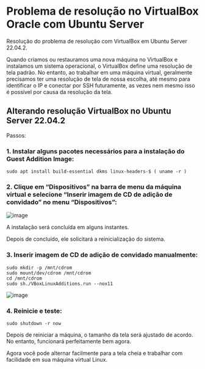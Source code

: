 # Problema de resolução no VirtualBox Oracle com Ubuntu Server
Resolução do problema de resolução com VirtualBox em Ubuntu Server 22.04.2.

Quando criamos ou restauramos uma nova máquina no VirtualBox e instalamos um sistema operacional, o VirtualBox define uma resolução de tela padrão. No entanto, ao trabalhar em uma máquina virtual, geralmente precisamos ter uma resolução de tela de nossa escolha, até mesmo para identificar o IP e conectar por SSH futuramente, as vezes nem mesmo isso é possível por causa da resolução da tela.

## Alterando resolução VirtualBox no Ubuntu Server 22.04.2

Passos:

### 1. Instalar alguns pacotes necessários para a instalação do Guest Addition Image:

```shell
sudo apt install build-essential dkms linux-headers-$ ( uname -r )
```

### 2. Clique em “Dispositivos” na barra de menu da máquina virtual e selecione “Inserir imagem de CD de adição de convidado” no menu “Dispositivos”:

![image](https://user-images.githubusercontent.com/98914036/231027669-62bd90c4-57a6-4c33-b3f8-37c8814b3e34.png)

A instalação será concluída em alguns instantes.

Depois de concluído, ele solicitará a reinicialização do sistema.

### 3. Inserir imagem de CD de adição de convidado manualmente:

```shell
sudo mkdir -p /mnt/cdrom
sudo mount/dev/cdrom /mnt/cdrom
cd /mnt/cdrom
sudo sh./VBoxLinuxAdditions.run --nox11
```

![image](https://user-images.githubusercontent.com/98914036/231027956-f436cef9-13f3-4275-8b6b-a041ca4ebab6.png)

### 4. Reinicie e teste:

```shell
sudo shutdown -r now
```
Depois de reiniciar a máquina, o tamanho da tela será ajustado de acordo. No entanto, funcionará perfeitamente bem agora.

Agora você pode alternar facilmente para a tela cheia e trabalhar com facilidade em sua máquina virtual Linux.
